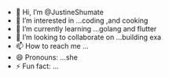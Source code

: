 - 👋 Hi, I’m @JustineShumate
- 👀 I’m interested in ...coding ,and cooking
- 🌱 I’m currently learning ...golang and flutter
- 💞️ I’m looking to collaborate on ...building exa
- 📫 How to reach me ...
- 😄 Pronouns: ...she
- ⚡ Fun fact: ...

<!---
JustineShumate/JustineShumate is a ✨ special ✨ repository because its `README.md` (this file) appears on your GitHub profile.
You can click the Preview link to take a look at your changes.
--->
